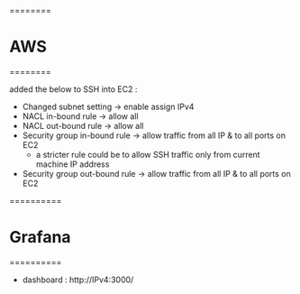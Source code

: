 




========
# AWS
========

added the below to SSH into EC2 :

- Changed subnet setting -> enable assign IPv4
- NACL in-bound rule -> allow all
- NACL out-bound rule -> allow all
- Security group in-bound rule -> allow traffic from all IP & to all ports on EC2 
    - a stricter rule could be to allow SSH traffic only from current machine IP address
- Security group out-bound rule -> allow traffic from all IP & to all ports on EC2




==========
# Grafana
==========
- dashboard : http://IPv4:3000/
